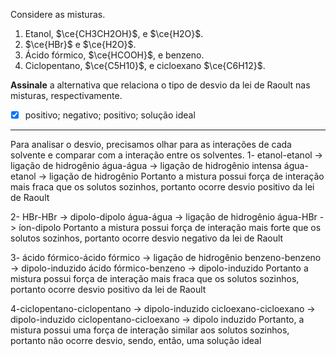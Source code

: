 Considere as misturas.

1. Etanol, $\ce{CH3CH2OH}$, e $\ce{H2O}$.
2. $\ce{HBr}$ e $\ce{H2O}$.
3. Ácido fórmico, $\ce{HCOOH}$, e benzeno.
4. Ciclopentano, $\ce{C5H10}$, e cicloexano $\ce{C6H12}$.

**Assinale** a alternativa que relaciona o tipo de desvio da lei de Raoult nas misturas, respectivamente.

- [x] positivo; negativo; positivo; solução ideal 

---

Para analisar o desvio, precisamos olhar para as interações de cada solvente e comparar com a interação entre os solventes.
1- etanol-etanol -> ligação de hidrogênio
água-água -> ligação de hidrogênio intensa
água-etanol -> ligação de hidrogênio
Portanto a mistura possui força de interação mais fraca que os solutos sozinhos, portanto ocorre desvio positivo da lei de Raoult

2- HBr-HBr -> dipolo-dipolo
água-água -> ligação de hidrogênio
água-HBr -> íon-dipolo
Portanto a mistura possui força de interação mais forte que os solutos sozinhos, portanto ocorre desvio negativo da lei de Raoult

3- ácido fórmico-ácido fórmico -> ligação de hidrogênio
benzeno-benzeno -> dipolo-induzido
ácido fórmico-benzeno -> dipolo-induzido
Portanto a mistura possui força de interação mais fraca que os solutos sozinhos, portanto ocorre desvio positivo da lei de Raoult

4-ciclopentano-ciclopentano -> dipolo-induzido
cicloexano-cicloexano -> dipolo-induzido
ciclopentano-cicloexano -> dipolo induzido
Portanto, a mistura possui uma força de interação similar aos solutos sozinhos, portanto não ocorre desvio, sendo, então, uma solução ideal
